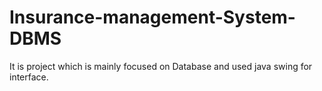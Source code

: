 # Insurance-management-System-DBMS
It is project which is mainly focused on Database and used java swing for interface.
